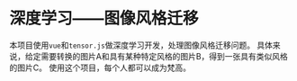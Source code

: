# 深度学习——图像风格迁移
本项目使用`vue`和`tensor.js`做深度学习开发，处理图像风格迁移问题。
具体来说，给定需要转换的图片A和具有某种特定风格的图片B，得到一张具有类似风格的图片C。
使用这个项目，每个人都可以成为梵高。
